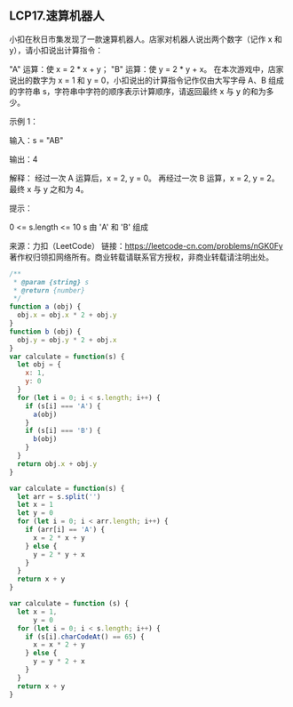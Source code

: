 ## LCP17.速算机器人

小扣在秋日市集发现了一款速算机器人。店家对机器人说出两个数字（记作 x 和 y），请小扣说出计算指令：

"A" 运算：使 x = 2 * x + y；
"B" 运算：使 y = 2 * y + x。
在本次游戏中，店家说出的数字为 x = 1 和 y = 0，小扣说出的计算指令记作仅由大写字母 A、B 组成的字符串 s，字符串中字符的顺序表示计算顺序，请返回最终 x 与 y 的和为多少。

示例 1：

输入：s = "AB"

输出：4

解释：
经过一次 A 运算后，x = 2, y = 0。
再经过一次 B 运算，x = 2, y = 2。
最终 x 与 y 之和为 4。

提示：

0 <= s.length <= 10
s 由 'A' 和 'B' 组成

来源：力扣（LeetCode）
链接：https://leetcode-cn.com/problems/nGK0Fy
著作权归领扣网络所有。商业转载请联系官方授权，非商业转载请注明出处。


```js
/**
 * @param {string} s
 * @return {number}
 */
function a (obj) {
  obj.x = obj.x * 2 + obj.y
}
function b (obj) {
  obj.y = obj.y * 2 + obj.x
}
var calculate = function(s) {
  let obj = {
    x: 1,
    y: 0
  }
  for (let i = 0; i < s.length; i++) {
    if (s[i] === 'A') {
      a(obj)
    }
    if (s[i] === 'B') {
      b(obj)
    }
  }
  return obj.x + obj.y
}
```


```js
var calculate = function(s) {
  let arr = s.split('')
  let x = 1
  let y = 0
  for (let i = 0; i < arr.length; i++) {
    if (arr[i] == 'A') {
      x = 2 * x + y
    } else {
      y = 2 * y + x
    }
  }
  return x + y
}
```

```js
var calculate = function (s) {
  let x = 1,
      y = 0
  for (let i = 0; i < s.length; i++) {
    if (s[i].charCodeAt() == 65) {
      x = x * 2 + y
    } else {
      y = y * 2 + x
    }
  }
  return x + y
}
```